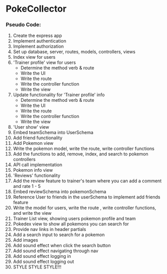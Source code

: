 # PokeCollector

 ### Pseudo Code:
1.  Create the express app
2.  Implement authentication
3.  Implement authorization
4.  Set up database, server, routes, models, controllers, views
5.  Index view for users
6.  'Trainer profile' view for users
    - Determine the method verb & route
    - Write the UI
    - Write the route
    - Write the controller function
    - Write the view
7. Update functionality for 'Trainer profile' info
    - Determine the method verb & route
    - Write the UI
    - Write the route
    - Write the controller function
    - Write the view
8.  'User show' view
9.  Embed teamSchema into UserSchema
10. Add friend functionality
11. Add Pokemon view
12. Write the pokemon model, write the route, write controller functions
13. Add the functions to add, remove, index, and search to pokemon controllers
14. API call implementation
15. Pokemon info view
16. 'Reviews' functionality
17. Add the review feature to trainer's team where you can add a comment and rate 1 - 5
18. Embed reviewSchema into pokemonSchema
19. Reference User to friends in the userSchema to implement add friends feature
20. Write the model for users, write the route , write controller functions, and write the view
21. Trainer List view, showing users pokemon profile and team
22. Pokedex view to show all pokemons you can search for
23. Provide nav links in header partials
24. Add a search input to search for a pokemon
25. Add images
26. Add sound effect when click the search button
27. Add sound effect navigating through nav
28. Add sound effect logging in
29. Add sound effect logging out
30. STYLE STYLE STYLE!!!





